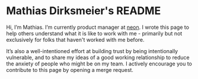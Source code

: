 # Mathias Dirksmeier's README

Hi, I’m Mathias. I’m currently product manager at [neon](https://www.neon-free.ch/). I wrote this page to help others understand what it is like to work with me - primarily but not exclusively for folks that haven't worked with me before.

It’s also a well-intentioned effort at building trust by being intentionally vulnerable, and to share my ideas of a good working relationship to reduce the anxiety of people who might be on my team. I actively encourage you to contribute to this page by opening a merge request. 

<!--
Thank you to the people who have contributed improvements or ideas to this document:
* Jeremy
* x
-->

<!--
## About me
I grew up in the Sacramento area of California (go Kings!) and recently lived in Philadelphia, PA in a little house in the Fishtown neighborhood. I've since moved to San Antonio, Texas! 
* I like taking photos and cooking things for other people. I shoot with a Sony A7R III and use my old Sony A6000 as a webcam on Zoom calls. It's a little overkill, but the creamy blurred background? Chef's kiss.
* I just got SCUBA certified and I'm excited to go diving in Hawaii this coming March. 
* I try my best to be actively helpful and kind.
* I like understanding how systems and people work. My parents described me as a quiet, intense kid that liked to take things around the house apart (particularly our VCR player) and put them back together.
  * I’m a great deal less serious as an adult, but I still like decomposing things to better understand them. This means I ask “why?” and “what’s the problem we’re trying to solve?” frequently.
* I try to listen first before acting and always listen deeply. I hope to be fully present in every conversation so I can develop deep empathy for people and their challenges.
* I have many strong opinions, but they’re weakly held. I love finding a new perspective that makes me change my opinion, because it means that I’ve gotten a chance to learn something substantive and new.
* I still struggle with imposter syndrome.

### Values that are extremely important to me
* Kindness: I strongly believe that you can be kind, empathetic, and caring to those around you while also building a great business. I strive to be a servant leader and make everyone else around me better; I feel enormously privileged and lucky to be doing what I do, and I think it's my responsibility to do as much as I can in service to others and give back out of gratitude.
* Collaboration: I have opinions that I'll defend, but the best solutions come when we work together as a team to find the best answer. I don't like working in a silo, and I don't wait until I have the "perfect answer" before I share an idea. You shouldn't, either!
* Diversity: Collaboration only works if we have a diverse set of voices at the table; otherwise, we're just building an echo chamber. It's important to me to do what I can to build a diverse, just, and equitable team and world: it's the right thing to do, but it also results in fundamentally better products. I find inequity abhorrent and I'll always do what I can to use my privilege and resources to level the playing field.

### 360 Feedback
In the spirit of transparency, I'll share a summary of 360 feedback from June 2020 in a previous role:
* My reports typically describe me as caring, focused on their professional development, and dedicated to making their roles easier. I've been described as willing to do whatever it takes to help the people around me whether it's writing documentation myself, taking notes in a meeting so someone else can focus, or brainstorming new ideas.
* I'm described as passionate about transparency, frequently asking people to move things to a public forum so other people can contribute.
* Someone described me as very action-oriented, never letting a discussion go without a clearly defined next step. "You put a lot of effort into living this value... I always walk away feeling satisfied with the answer or outcome."
* I'm described as "very empathetic" and someone who works hard to create a safe space for every employee to be their whole selves.
* Areas for improvement for me offered by others are working fewer hours ("... you tend to work long hours and are spread thin...") and more effective/tighter management of team results and direction.

#### Things I'm working on
* Efficiency: I'm still learning how to best use my time on high-leverage tasks. When I hear about a problem, I want to directly contribute to the solution - which isn't always the best use of my time. My TODO list tends to grow exponentially if I don't say "no" to things.
* Setting a good example: I tell my team to take lots of time off and protect their work-life balance; I monitor the amount of time the team takes, and bug people when they're not taking a minimum number of days off. However, I do a poor job of setting a good example by not working predictable hours and not watching over my own time off. I know that people look far closer at my actions instead of my words, so I'm working hard to improve here.
* Investing for the future: this is more tactical and specific to my role, but I'm trying to learn more about setting organizational level focus. As my lens zooms out of the feature level and tries to focus on the team as the product, I'm trying to continually learn what the best way is to set focus, get everyone excited about the direction, and make sure we're spending the right amount on the team to achieve our ambitious goals.

## My role
If you’re on my team, I’m here to support you, provide focus and clarity on our most important problems, and to advocate for you and the things you ship. I serve you, and we should optimize the things we do together for the organization.
First and foremost, I’m here to help you shine by enabling your success in your current role. I hope to do this in a few ways:
* Provide you with context. I do a lot of communicating with people you might not be otherwise exposed to, and I hope to shield you from things that aren’t as important and provide you with clarity on the things that are.
* Pair with you on problems. You’ll know your area of the product better than I do, but I’ll be close enough to have some informed thoughts of my own.
* Help you directly whenever you need it. I love hearing “I could really use help with...”. The best approach we can take together is preventing stress and anxiety from happening at all at work, but if I will always pick up a hose and firefight with you if needed and you provide that space for me.
I also want to be an avid supporter of your career path. Your career belongs to you, and I want to cheerlead and support you on your path - whether it’s continuing deeper into product management, people management, or not:
* Evangelize your success and watch you shine. I’ll do my best to celebrate your wins.
* Expose you to opportunities that allow you to grow and learn and encourage you to seize them. I don’t want you to be bored!

## How you can help me
* Do thoughtful, good work. Tell me if there's something preventing you from this, and we'll work together on fixing it.
* Default to action. Instead of waiting, move problems forward.
* Communicate. If there's a problem or you're blocked on something, please bring it up. I'll generally interpret silence as "everything's fine".
  * Don’t save urgent matters for a 1x1. Please bring them to my attention on Slack or by scheduling a separate call.
* Transparency is very important to me. Please default to using public channels.
* I like explicit asks. I’m better at helping when I have a good idea of what you need. “Take a look” is less helpful than “I’m looking for feedback on X and Y, by end of week”.
* Bring your whole self to work.

### What I assume about you
* Positive intent.
* You’re the DRI. You’re better at your job than I am! You know best, and you’ll tell me if there’s something preventing you from doing your best work possible.
* If I disagree with you, I may try to steer you down a different path. But me disagreeing with you doesn’t mean that you’re doing something wrong as long as you’re collaborating effectively with me and our teammates.
* You’ll ask for my input and help if it’s needed.
* Work is absolutely not the most important thing in your life. I assume that there are cherished relationships and personal interests that are more important to your happiness, and it’s hard to be happy with your job when work detracts from those things.

## My working style
* At times, I struggle to find a balance between my personal life and my work life. This is an area of growth for me, and I’m grateful to others when they chastise me for working too much.
* No weekend work. If you find yourself feeling pressure to work on the weekend, please bring it up with me immediately so we can solve for the root cause of that pressure together.
* Unless specifically mentioned, I don’t expect immediate responses from anyone. I respect others’ time and want you to have the space for a thoughtful response.
* I don’t keep Slack on my phone in an effort to stay disconnected from work during down time. Please consider doing the same.

### Communicating with me
* If we have a recurring 1x1, that time belongs to you. These interactions are very important to me and are dedicated to whatever topic you’re interested in discussing with me. They’re not status meetings unless you’d like them to be.
* I tend to make suggestions and asks, never commands. This can make my input unclear. If I’m not communicating expectations effectively, please say so and I’ll do my best to adjust my style. If I have a strong opinion about something, I will say so.
* I try to express gratitude frequently. This is genuine.
* I try to be a structured communicator and thinker, but sometimes start to speak in an unstructured way when I get excited about something. Please interject if you’re not getting what you want out of me.
* Sometimes, my calendar will be packed with meetings. Please DM me on Slack if you can’t find time, I will always make time for you.
-->
